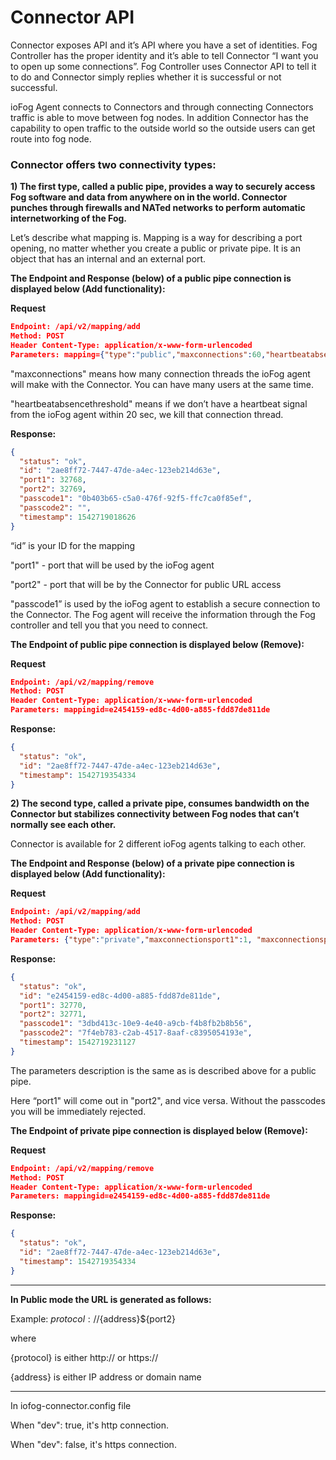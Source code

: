 # Connector API

Connector exposes API and it’s API where you have a set of identities. Fog Controller has the proper identity and it’s able to tell Connector “I want you to open up some connections”. Fog Controller uses Connector API to tell it to do and Connector simply replies whether it is successful or not successful.

ioFog Agent connects to Connectors and through connecting Connectors traffic is able to move between fog nodes. In addition Connector has the capability to open traffic to the outside world so the outside users can get route into fog node.

### Connector offers two connectivity types:

**1) The first type, called a public pipe, provides a way to securely access Fog software and data from anywhere on in the world. Connector punches through firewalls and NATed networks to perform automatic internetworking of the Fog.**

Let’s describe what mapping is. Mapping is a way for describing a port opening, no matter whether you create a public or private pipe. It is an object that has an internal and an external port.

**The Endpoint and Response (below) of a public pipe connection is displayed below (Add functionality):**

**Request**

```json
Endpoint: /api/v2/mapping/add
Method: POST
Header Content-Type: application/x-www-form-urlencoded
Parameters: mapping={"type":"public","maxconnections":60,"heartbeatabsencethreshold":200000}
```

"maxconnections" means how many connection threads the ioFog agent will make with the Connector. You can have many users at the same time.

"heartbeatabsencethreshold" means if we don’t have a heartbeat signal from the ioFog agent within 20 sec, we kill that connection thread.

**Response:**

```json
{
  "status": "ok",
  "id": "2ae8ff72-7447-47de-a4ec-123eb214d63e",
  "port1": 32768,
  "port2": 32769,
  "passcode1": "0b403b65-c5a0-476f-92f5-ffc7ca0f85ef",
  "passcode2": "",
  "timestamp": 1542719018626
}
```

“id” is your ID for the mapping

"port1" - port that will be used by the ioFog agent

"port2" - port that will be by the Connector for public URL access

"passcode1” is used by the ioFog agent to establish a secure connection to the Connector. The Fog agent will receive the information through the Fog controller and tell you that you need to connect.

**The Endpoint of public pipe connection is displayed below (Remove):**

**Request**

```json
Endpoint: /api/v2/mapping/remove
Method: POST
Header Content-Type: application/x-www-form-urlencoded
Parameters: mappingid=e2454159-ed8c-4d00-a885-fdd87de811de
```

**Response:**

```json
{
  "status": "ok",
  "id": "2ae8ff72-7447-47de-a4ec-123eb214d63e",
  "timestamp": 1542719354334
}
```

**2) The second type, called a private pipe, consumes bandwidth on the Connector but stabilizes connectivity between Fog nodes that can’t normally see each other.**

Connector is available for 2 different ioFog agents talking to each other.

**The Endpoint and Response (below) of a private pipe connection is displayed below (Add functionality):**

**Request**

```json
Endpoint: /api/v2/mapping/add
Method: POST
Header Content-Type: application/x-www-form-urlencoded
Parameters: {"type":"private","maxconnectionsport1":1, "maxconnectionsport2":1, "heartbeatabsencethresholdport1":200000, "heartbeatabsencethresholdport2":200000}
```

**Response:**

```json
{
  "status": "ok",
  "id": "e2454159-ed8c-4d00-a885-fdd87de811de",
  "port1": 32770,
  "port2": 32771,
  "passcode1": "3dbd413c-10e9-4e40-a9cb-f4b8fb2b8b56",
  "passcode2": "7f4eb783-c2ab-4517-8aaf-c8395054193e",
  "timestamp": 1542719231127
}
```

The parameters description is the same as is described above for a public pipe.

Here “port1" will come out in "port2", and vice versa. Without the passcodes you will be immediately rejected.

**The Endpoint of private pipe connection is displayed below (Remove):**

**Request**

```json
Endpoint: /api/v2/mapping/remove
Method: POST
Header Content-Type: application/x-www-form-urlencoded
Parameters: mappingid=e2454159-ed8c-4d00-a885-fdd87de811de
```

**Response:**

```json
{
  "status": "ok",
  "id": "2ae8ff72-7447-47de-a4ec-123eb214d63e",
  "timestamp": 1542719354334
}
```

---

**In Public mode the URL is generated as follows:**

Example: ${protocol}://${address}\${port2}

where

{protocol} is either http:// or https://

{address} is either IP address or domain name

---

In iofog-connector.config file

When "dev": true, it's http connection.

When "dev": false, it's https connection.
